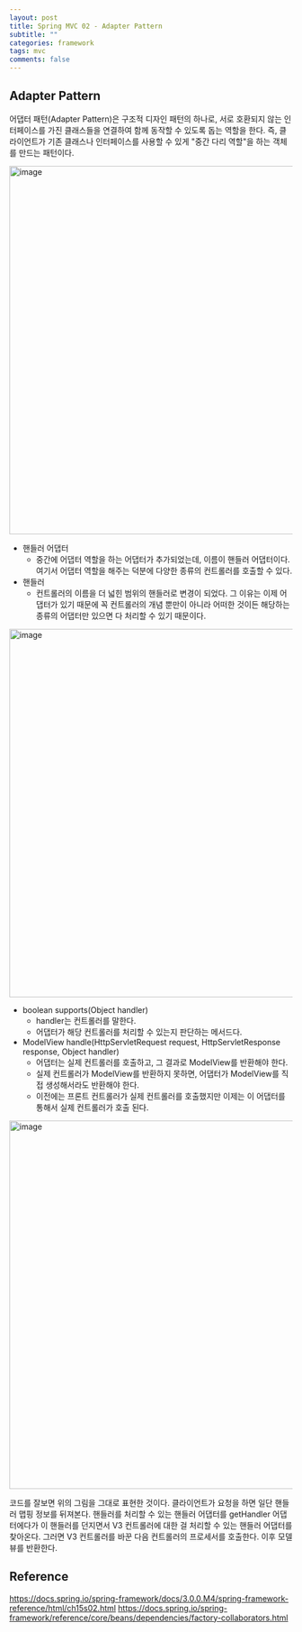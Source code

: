 ```yaml
---
layout: post
title: Spring MVC 02 - Adapter Pattern
subtitle: ""
categories: framework
tags: mvc
comments: false
---
```


## Adapter Pattern

어댑터 패턴(Adapter Pattern)은 구조적 디자인 패턴의 하나로, 서로 호환되지 않는 인터페이스를 가진 클래스들을 연결하여 함께 동작할 수 있도록 돕는 역할을 한다. 
즉, 클라이언트가 기존 클래스나 인터페이스를 사용할 수 있게 "중간 다리 역할"을 하는 객체를 만드는 패턴이다.

<img width="654" alt="image" src="https://github.com/user-attachments/assets/111ef9aa-45ad-4579-9359-5bad5df6cf22">

- 핸들러 어댑터
   - 중간에 어댑터 역할을 하는 어댑터가 추가되었는데, 이름이 핸들러 어댑터이다. 여기서 어댑터 역할을 해주는 덕분에 다양한 종류의 컨트롤러를 호출할 수 있다.
- 핸들러
   - 컨트롤러의 이름을 더 넓힌 범위의 핸들러로 변경이 되었다. 그 이유는 이제 어댑터가 있기 때문에 꼭 컨트롤러의 개념 뿐만이 아니라 어떠한 것이든 해당하는 종류의 어댑터만 있으면 다 처리할 수 있기 때문이다.

<img width="654" alt="image" src="https://github.com/user-attachments/assets/626fcd87-70c3-4d75-91a8-697663535631">

- boolean supports(Object handler)
   - handler는 컨트롤러를 말한다.
   - 어댑터가 해당 컨트롤러를 처리할 수 있는지 판단하는 메서드다.
- ModelView handle(HttpServletRequest request, HttpServletResponse response, Object handler)
   - 어댑터는 실제 컨트롤러를 호출하고, 그 결과로 ModelView를 반환해야 한다.
   - 실제 컨트롤러가 ModelView를 반환하지 못하면, 어댑터가 ModelView를 직접 생성해서라도 반환해야
     한다.
   - 이전에는 프론트 컨트롤러가 실제 컨트롤러를 호출했지만 이제는 이 어댑터를 통해서 실제 컨트롤러가 호출 된다.

<img width="654" alt="image" src="https://github.com/user-attachments/assets/7dba62de-f27a-44dc-bf24-da773579a47f">

코드를 잘보면 위의 그림을 그대로 표현한 것이다.
클라이언트가 요청을 하면 일단 핸들러 맵핑 정보를 뒤져본다.
핸들러를 처리할 수 있는 핸들러 어댑터를 getHandler 어댑터에다가 이 핸들러를 던지면서 V3 컨트롤러에 대한 걸 처리할 수 있는 핸들러 어댑터를 찾아온다.
그러면 V3 컨트롤러를 바꾼 다음 컨트롤러의 프로세서를 호출한다. 이후 모델뷰를 반환한다.

## Reference

<https://docs.spring.io/spring-framework/docs/3.0.0.M4/spring-framework-reference/html/ch15s02.html>
<https://docs.spring.io/spring-framework/reference/core/beans/dependencies/factory-collaborators.html>